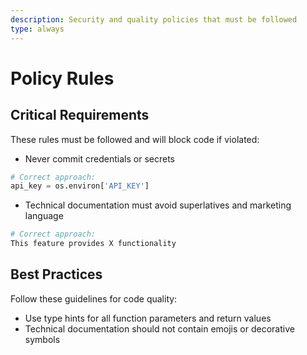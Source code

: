 ```yaml
---
description: Security and quality policies that must be followed
type: always
---
```


# Policy Rules

## Critical Requirements

These rules must be followed and will block code if violated:

- Never commit credentials or secrets

```python
# Correct approach:
api_key = os.environ['API_KEY']
```

- Technical documentation must avoid superlatives and marketing language

```python
# Correct approach:
This feature provides X functionality
```

## Best Practices

Follow these guidelines for code quality:

- Use type hints for all function parameters and return values
- Technical documentation should not contain emojis or decorative symbols